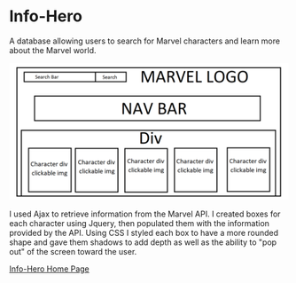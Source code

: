 # Info-Hero

A database allowing users to search for Marvel characters and learn more about the Marvel world.

![Wireframe](Images/MarvelWireFrame.png)

I used Ajax to retrieve information from the Marvel API. I created boxes for each character using Jquery, then populated them with the information provided by the API. Using CSS I styled each box to have a more rounded shape and gave them shadows to add depth as well as the ability to "pop out" of the screen toward the user.


<a href="https://derrickjfoster.github.io/">Info-Hero Home Page</a>
